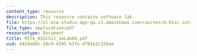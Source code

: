 ```yaml
---
content_type: resource
description: This resource contains software lab.
file: https://ol-ocw-studio-app-qa.s3.amazonaws.com/courses/6-01sc-introduction-to-electrical-engineering-and-computer-science-i-spring-2011/492da60c50c94395b3fed701e2c15baa_MIT6_01SCS11_swLab04.pdf
file_type: application/pdf
resourcetype: Document
title: MIT6_01SCS11_swLab04.pdf
uid: 492da60c-50c9-4395-b3fe-d701e2c15baa
---
```

